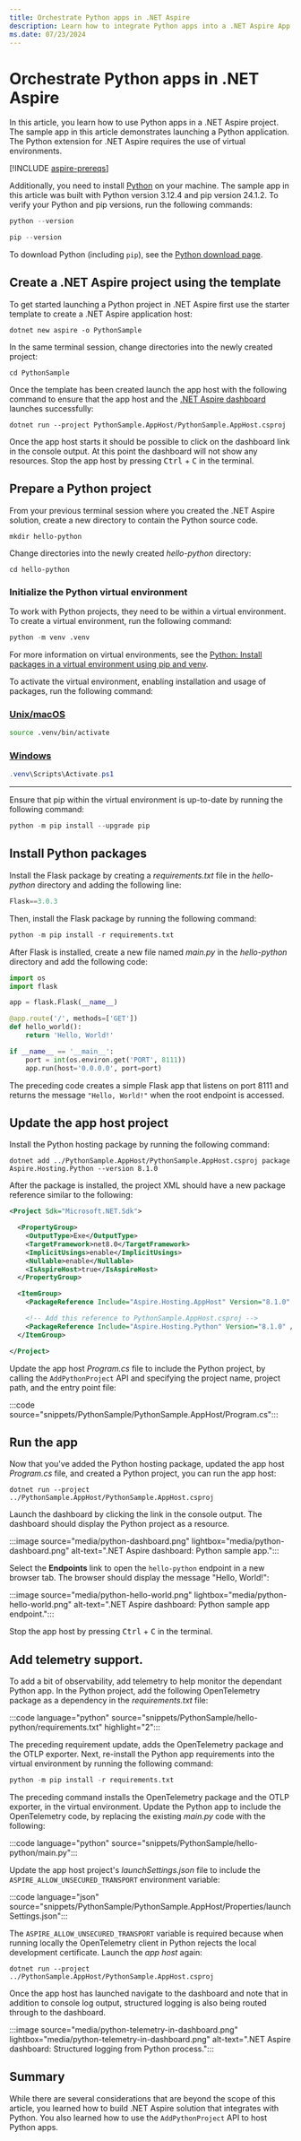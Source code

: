 ```yaml
---
title: Orchestrate Python apps in .NET Aspire
description: Learn how to integrate Python apps into a .NET Aspire App Host project.
ms.date: 07/23/2024
---
```


# Orchestrate Python apps in .NET Aspire

In this article, you learn how to use Python apps in a .NET Aspire project. The sample app in this article demonstrates launching a Python application. The Python extension for .NET Aspire requires the use of virtual environments.

[!INCLUDE [aspire-prereqs](../includes/aspire-prereqs.md)]

Additionally, you need to install [Python](https://www.python.org/downloads) on your machine. The sample app in this article was built with Python version 3.12.4 and pip version 24.1.2. To verify your Python and pip versions, run the following commands:

```python
python --version
```

```python
pip --version
```

To download Python (including `pip`), see the [Python download page](https://www.python.org/downloads).

## Create a .NET Aspire project using the template

To get started launching a Python project in .NET Aspire first use the starter template to create a .NET Aspire application host:

```dotnetcli
dotnet new aspire -o PythonSample
```

In the same terminal session, change directories into the newly created project:

```dotnetcli
cd PythonSample
```

Once the template has been created launch the app host with the following command to ensure that the app host and the [.NET Aspire dashboard](../fundamentals/dashboard/overview.md) launches successfully:

```dotnetcli
dotnet run --project PythonSample.AppHost/PythonSample.AppHost.csproj
```

Once the app host starts it should be possible to click on the dashboard link in the console output. At this point the dashboard will not show any resources. Stop the app host by pressing <kbd>Ctrl</kbd> + <kbd>C</kbd> in the terminal.

## Prepare a Python project

From your previous terminal session where you created the .NET Aspire solution, create a new directory to contain the Python source code.

```Console
mkdir hello-python
```

Change directories into the newly created _hello-python_ directory:

```Console
cd hello-python
```

### Initialize the Python virtual environment

To work with Python projects, they need to be within a virtual environment. To create a virtual environment, run the following command:

```python
python -m venv .venv
```

For more information on virtual environments, see the [Python: Install packages in a virtual environment using pip and venv](https://packaging.python.org/en/latest/guides/installing-using-pip-and-virtual-environments/).

To activate the virtual environment, enabling installation and usage of packages, run the following command:

### [Unix/macOS](#tab/bash)

```bash
source .venv/bin/activate
```

### [Windows](#tab/powershell)

```powershell
.venv\Scripts\Activate.ps1
```

---

Ensure that pip within the virtual environment is up-to-date by running the following command:

```python
python -m pip install --upgrade pip
```

## Install Python packages

Install the Flask package by creating a _requirements.txt_ file in the _hello-python_ directory and adding the following line:

```python
Flask==3.0.3
```

Then, install the Flask package by running the following command:

```python
python -m pip install -r requirements.txt
```

After Flask is installed, create a new file named _main.py_ in the _hello-python_ directory and add the following code:

```python
import os
import flask

app = flask.Flask(__name__)

@app.route('/', methods=['GET'])
def hello_world():
    return 'Hello, World!'

if __name__ == '__main__':
    port = int(os.environ.get('PORT', 8111))
    app.run(host='0.0.0.0', port=port)
```

The preceding code creates a simple Flask app that listens on port 8111 and returns the message `"Hello, World!"` when the root endpoint is accessed.

## Update the app host project

Install the Python hosting package by running the following command:

```dotnetcli
dotnet add ../PythonSample.AppHost/PythonSample.AppHost.csproj package Aspire.Hosting.Python --version 8.1.0
```

After the package is installed, the project XML should have a new package reference similar to the following:

```xml
<Project Sdk="Microsoft.NET.Sdk">

  <PropertyGroup>
    <OutputType>Exe</OutputType>
    <TargetFramework>net8.0</TargetFramework>
    <ImplicitUsings>enable</ImplicitUsings>
    <Nullable>enable</Nullable>
    <IsAspireHost>true</IsAspireHost>
  </PropertyGroup>

  <ItemGroup>
    <PackageReference Include="Aspire.Hosting.AppHost" Version="8.1.0" />

    <!-- Add this reference to PythonSample.AppHost.csproj -->
    <PackageReference Include="Aspire.Hosting.Python" Version="8.1.0" />
  </ItemGroup>

</Project>
```

Update the app host _Program.cs_ file to include the Python project, by calling the `AddPythonProject` API and specifying the project name, project path, and the entry point file:

:::code source="snippets/PythonSample/PythonSample.AppHost/Program.cs":::

## Run the app

Now that you've added the Python hosting package, updated the app host _Program.cs_ file, and created a Python project, you can run the app host:

```dotnetcli
dotnet run --project ../PythonSample.AppHost/PythonSample.AppHost.csproj
```

Launch the dashboard by clicking the link in the console output. The dashboard should display the Python project as a resource.

:::image source="media/python-dashboard.png" lightbox="media/python-dashboard.png" alt-text=".NET Aspire dashboard: Python sample app.":::

Select the **Endpoints** link to open the `hello-python` endpoint in a new browser tab. The browser should display the message "Hello, World!":

:::image source="media/python-hello-world.png" lightbox="media/python-hello-world.png" alt-text=".NET Aspire dashboard: Python sample app endpoint.":::

Stop the app host by pressing <kbd>Ctrl</kbd> + <kbd>C</kbd> in the terminal.

## Add telemetry support.

To add a bit of observability, add telemetry to help monitor the dependant Python app. In the Python project, add the following OpenTelemetry package as a dependency in the _requirements.txt_ file:

:::code language="python" source="snippets/PythonSample/hello-python/requirements.txt" highlight="2":::

The preceding requirement update, adds the OpenTelemetry package and the OTLP exporter. Next, re-install the Python app requirements into the virtual environment by running the following command:

```python
python -m pip install -r requirements.txt
```

The preceding command installs the OpenTelemetry package and the OTLP exporter, in the virtual environment. Update the Python app to include the OpenTelemetry code, by replacing the existing _main.py_ code with the following:

:::code language="python" source="snippets/PythonSample/hello-python/main.py":::

Update the app host project's _launchSettings.json_ file to include the `ASPIRE_ALLOW_UNSECURED_TRANSPORT` environment variable:

:::code language="json" source="snippets/PythonSample/PythonSample.AppHost/Properties/launchSettings.json":::

The `ASPIRE_ALLOW_UNSECURED_TRANSPORT` variable is required because when running locally the OpenTelemetry client in Python rejects the local development certificate. Launch the _app host_ again:

```dotnetcli
dotnet run --project ../PythonSample.AppHost/PythonSample.AppHost.csproj
```

Once the app host has launched navigate to the dashboard and note that in addition to console log output, structured logging is also being routed through to the dashboard.

:::image source="media/python-telemetry-in-dashboard.png" lightbox="media/python-telemetry-in-dashboard.png" alt-text=".NET Aspire dashboard: Structured logging from Python process.":::

## Summary

While there are several considerations that are beyond the scope of this article, you learned how to build .NET Aspire solution that integrates with Python. You also learned how to use the `AddPythonProject` API to host Python apps.
